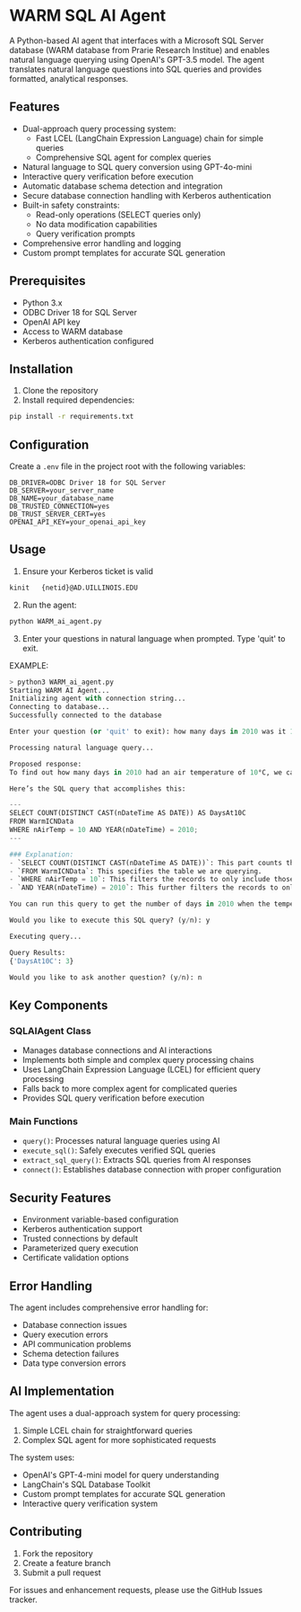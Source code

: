 # WARM SQL AI Agent

A Python-based AI agent that interfaces with a Microsoft SQL Server database (WARM database from Prarie Research Institue) and enables natural language querying using OpenAI's GPT-3.5 model. The agent translates natural language questions into SQL queries and provides formatted, analytical responses.

## Features

- Dual-approach query processing system:
  - Fast LCEL (LangChain Expression Language) chain for simple queries
  - Comprehensive SQL agent for complex queries
- Natural language to SQL query conversion using GPT-4o-mini
- Interactive query verification before execution
- Automatic database schema detection and integration
- Secure database connection handling with Kerberos authentication
- Built-in safety constraints:
  - Read-only operations (SELECT queries only)
  - No data modification capabilities
  - Query verification prompts
- Comprehensive error handling and logging
- Custom prompt templates for accurate SQL generation

## Prerequisites

- Python 3.x
- ODBC Driver 18 for SQL Server
- OpenAI API key
- Access to WARM database
- Kerberos authentication configured

## Installation

1. Clone the repository
2. Install required dependencies:
```bash
pip install -r requirements.txt
```

## Configuration

Create a `.env` file in the project root with the following variables:
```
DB_DRIVER=ODBC Driver 18 for SQL Server
DB_SERVER=your_server_name
DB_NAME=your_database_name
DB_TRUSTED_CONNECTION=yes
DB_TRUST_SERVER_CERT=yes
OPENAI_API_KEY=your_openai_api_key
```

## Usage

1. Ensure your Kerberos ticket is valid

```bash
kinit   {netid}@AD.UILLINOIS.EDU
```

2. Run the agent:
```bash
python WARM_ai_agent.py
```

3. Enter your questions in natural language when prompted. Type 'quit' to exit.

EXAMPLE:

```python
> python3 WARM_ai_agent.py
Starting WARM AI Agent...
Initializing agent with connection string...
Connecting to database...
Successfully connected to the database

Enter your question (or 'quit' to exit): how many days in 2010 was it 10c

Processing natural language query...

Proposed response:
To find out how many days in 2010 had an air temperature of 10°C, we can query the `WarmICNData` table, specifically looking for records where the `nAirTemp` is equal to 10. We will also need to filter the results to only include the year 2010 and group the results by date to count the unique days.

Here’s the SQL query that accomplishes this:

---
SELECT COUNT(DISTINCT CAST(nDateTime AS DATE)) AS DaysAt10C
FROM WarmICNData
WHERE nAirTemp = 10 AND YEAR(nDateTime) = 2010;
---

### Explanation:
- `SELECT COUNT(DISTINCT CAST(nDateTime AS DATE))`: This part counts the unique days (dates) where the temperature was exactly 10°C.
- `FROM WarmICNData`: This specifies the table we are querying.
- `WHERE nAirTemp = 10`: This filters the records to only include those where the air temperature is 10°C.
- `AND YEAR(nDateTime) = 2010`: This further filters the records to only include those from the year 2010.

You can run this query to get the number of days in 2010 when the temperature was 10°C.

Would you like to execute this SQL query? (y/n): y

Executing query...

Query Results:
{'DaysAt10C': 3}

Would you like to ask another question? (y/n): n
```

## Key Components

### SQLAIAgent Class
- Manages database connections and AI interactions
- Implements both simple and complex query processing chains
- Uses LangChain Expression Language (LCEL) for efficient query processing
- Falls back to more complex agent for complicated queries
- Provides SQL query verification before execution

### Main Functions
- `query()`: Processes natural language queries using AI
- `execute_sql()`: Safely executes verified SQL queries
- `extract_sql_query()`: Extracts SQL queries from AI responses
- `connect()`: Establishes database connection with proper configuration

## Security Features

- Environment variable-based configuration
- Kerberos authentication support
- Trusted connections by default
- Parameterized query execution
- Certificate validation options

## Error Handling

The agent includes comprehensive error handling for:
- Database connection issues
- Query execution errors
- API communication problems
- Schema detection failures
- Data type conversion errors

## AI Implementation

The agent uses a dual-approach system for query processing:
1. Simple LCEL chain for straightforward queries
2. Complex SQL agent for more sophisticated requests

The system uses:
- OpenAI's GPT-4-mini model for query understanding
- LangChain's SQL Database Toolkit
- Custom prompt templates for accurate SQL generation
- Interactive query verification system

## Contributing

1. Fork the repository
2. Create a feature branch
3. Submit a pull request

For issues and enhancement requests, please use the GitHub Issues tracker.